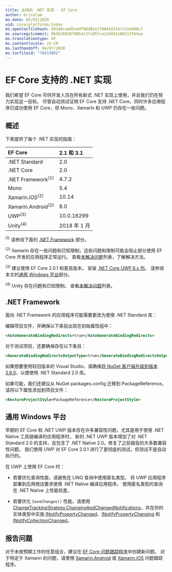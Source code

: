 ```yaml
---
title: 支持的 .NET 实现 - EF Core
author: bricelam
ms.date: 03/03/2020
uid: core/platforms/index
ms.openlocfilehash: 693d4cae85eddf86d01e17084415147c52a008c7
ms.sourcegitcommit: 9b562663679854c37c05fca13d93e180213fb4aa
ms.translationtype: HT
ms.contentlocale: zh-CN
ms.lasthandoff: 04/07/2020
ms.locfileid: "78413062"
---
```

# <a name="net-implementations-supported-by-ef-core"></a>EF Core 支持的 .NET 实现

我们希望 EF Core 可供开发人员在所有新式 .NET 实现上使用，并且我们仍在努力实现这一目标。 尽管自动测试证明 EF Core 支持 .NET Core，同时许多应用程序已成功使用 EF Core，但 Mono、Xamarin 和 UWP 仍存在一些问题。

## <a name="overview"></a>概述

下表提供了每个 .NET 实现的指南：

| EF Core                       | 2.1 和 3.1 |
|:------------------------------|:------------|
| .NET Standard                 | 2.0         |
| .NET Core                     | 2.0         |
| .NET Framework<sup>(1)</sup>  | 4.7.2       |
| Mono                          | 5.4         |
| Xamarin.iOS<sup>(2)</sup>     | 10.14       |
| Xamarin.Android<sup>(2)</sup> | 8.0         |
| UWP<sup>(3)</sup>             | 10.0.16299  |
| Unity<sup>(4)</sup>           | 2018 年 1 月      |

<sup>(1)</sup> 请参阅下面的 [.NET Framework](#net-framework) 部分。

<sup>(2)</sup> Xamarin 存在一些问题和已知限制，这些问题和限制可能会阻止部分使用 EF Core 开发的应用程序正常运行。 查看[未解决问题](https://github.com/aspnet/entityframeworkCore/issues?q=is%3Aopen+is%3Aissue+label%3Aarea-xamarin)列表，了解解决方法。

<sup>(3)</sup> 建议使用 EF Core 2.0.1 和更高版本。 安装 [.NET Core UWP 6.x 包](https://www.nuget.org/packages/Microsoft.NETCore.UniversalWindowsPlatform/)。 请参阅本文的[通用 Windows 平台](#universal-windows-platform)部分。

<sup>(4)</sup> Unity 存在问题和已知限制。 查看[未解决问题](https://github.com/aspnet/entityframeworkCore/issues?q=is%3Aopen+is%3Aissue+label%3Aarea-unity)列表。

## <a name="net-framework"></a>.NET Framework

面向 .NET Framework 的应用程序可能需要更改为使用 .NET Standard 库：

编辑项目文件，并确保以下条目出现在初始属性组中：

``` xml
<AutoGenerateBindingRedirects>true</AutoGenerateBindingRedirects>
```

对于测试项目，还要确保存在以下条目：

``` xml
<GenerateBindingRedirectsOutputType>true</GenerateBindingRedirectsOutputType>
```

如果想要使用较旧版本的 Visual Studio，请确保[将 NuGet 客户端升级到版本 3.6.0](https://www.nuget.org/downloads)，以便使用 .NET Standard 2.0 库。

如果可能，我们还建议从 NuGet packages.config 迁移到 PackageReference。 请将以下属性添加到项目文件：

``` xml
<RestoreProjectStyle>PackageReference</RestoreProjectStyle>
```

## <a name="universal-windows-platform"></a>通用 Windows 平台

早期的 EF Core 和 .NET UWP 版本存在许多兼容性问题，尤其是用于使用 .NET Native 工具链编译的应用程序时。 新的 .NET UWP 版本增加了对 .NET Standard 2.0 的支持，且包含了 .NET Native 2.0，修复了之前报告的大多数兼容性问题。 我们使用 UWP 对 EF Core 2.0.1 进行了更彻底的测试，但测试不是自动执行的。

在 UWP 上使用 EF Core 时：

* 若要优化查询性能，请避免在 LINQ 查询中使用匿名类型。 将 UWP 应用程序部署到应用商店要求使用 .NET Native 编译应用程序。 使用匿名类型的查询在 .NET Native 上性能较差。

* 若要优化 `SaveChanges()` 性能，请使用 [ChangeTrackingStrategy.ChangingAndChangedNotifications](/dotnet/api/microsoft.entityframeworkcore.changetrackingstrategy)，并在你的实体类型中实施 [INotifyPropertyChanged](https://msdn.microsoft.com/library/system.componentmodel.inotifypropertychanged.aspx)、[INotifyPropertyChanging](https://msdn.microsoft.com/library/system.componentmodel.inotifypropertychanging.aspx) 和 [INotifyCollectionChanged](https://msdn.microsoft.com/library/system.collections.specialized.inotifycollectionchanged.aspx)。

## <a name="report-issues"></a>报告问题

对于未按预期工作的任意组合，建议在 [EF Core 问题跟踪程序](https://github.com/aspnet/entityframeworkcore/issues/new)中创建新问题。 对于特定于 Xamarin 的问题，请使用 [Xamarin.Android](https://github.com/xamarin/xamarin-android/issues/new) 或 [Xamarin.iOS](https://github.com/xamarin/xamarin-macios/issues/new) 问题跟踪程序。
